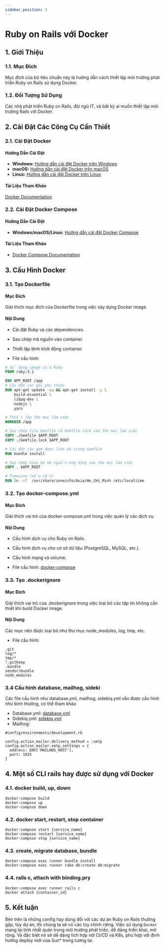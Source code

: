 ```yaml
---
sidebar_position: 3
---
```


# Ruby on Rails với Docker

## 1. Giới Thiệu

### 1.1. Mục Đích

Mục đích của bộ tiêu chuẩn này là hướng dẫn cách thiết lập môi trường phát triển Ruby on Rails sử dụng Docker.

### 1.2. Đối Tượng Sử Dụng

Các nhà phát triển Ruby on Rails, đội ngũ IT, và bất kỳ ai muốn thiết lập môi trường Rails với Docker.

## 2. Cài Đặt Các Công Cụ Cần Thiết

### 2.1. Cài Đặt Docker

#### Hướng Dẫn Cài Đặt

- **Windows:** [Hướng dẫn cài đặt Docker trên Windows](https://docs.docker.com/docker-for-windows/install/)
- **macOS:** [Hướng dẫn cài đặt Docker trên macOS](https://docs.docker.com/docker-for-mac/install/)
- **Linux:** [Hướng dẫn cài đặt Docker trên Linux](https://docs.docker.com/engine/install/)

#### Tài Liệu Tham Khảo

[Docker Documentation](https://docs.docker.com/)

### 2.2. Cài Đặt Docker Compose

#### Hướng Dẫn Cài Đặt

- **Windows/macOS/Linux:** [Hướng dẫn cài đặt Docker Compose](https://docs.docker.com/compose/install/)

#### Tài Liệu Tham Khảo

- [Docker Compose Documentation](https://docs.docker.com/compose/)

## 3. Cấu Hình Docker
### 3.1. Tạo Dockerfile
#### Mục Đích

Giải thích mục đích của Dockerfile trong việc xây dựng Docker image.

#### Nội Dung

- Cài đặt Ruby và các dependencies.
- Sao chép mã nguồn vào container.
- Thiết lập lệnh khởi động container.

- File cấu hình:

```DockerFile
# Sử dụng image của Ruby
FROM ruby:3.1

ENV APP_ROOT /app
# Cài đặt các gói phụ thuộc
RUN apt-get update -qq && apt-get install -y \
    build-essential \
    libpq-dev \
    nodejs \
    yarn

# Thiết lập thư mục làm việc
WORKDIR /app

# Sao chép file Gemfile và Gemfile.lock vào thư mục làm việc
COPY ./Gemfile $APP_ROOT
COPY ./Gemfile.lock $APP_ROOT

# Cài đặt các gem được liệt kê trong Gemfile
RUN bundle install

# Sao chép toàn bộ mã nguồn ứng dụng vào thư mục làm việc
COPY . $APP_ROOT

# Timezone (nếu cần)
RUN ln -sf  /usr/share/zoneinfo/Asia/Ho_CHi_Minh /etc/localtime
```

### 3.2. Tạo docker-compose.yml
#### Mục Đích

Giải thích vai trò của docker-compose.yml trong việc quản lý các dịch vụ.

#### Nội Dung
- Cấu hình dịch vụ cho Ruby on Rails.
- Cấu hình dịch vụ cho cơ sở dữ liệu (PostgreSQL, MySQL, etc.).
- Cấu hình mạng và volume.

- File cấu hình: [docker-compose](/../static/docker_with_ror/docker-compose.yml)

### 3.3. Tạo .dockerignore
#### Mục Đích
Giải thích vai trò của .dockerignore trong việc loại bỏ các tập tin không cần thiết khi build Docker image.

#### Nội Dung

Các mục nên được loại bỏ như thư mục node_modules, log, tmp, etc.

- File cấu hình:

```.dockerignore
.git
log/*
tmp/*
!.gitkeep
.bundle
vendor/bundle
node_modules
```

### 3.4 Cấu hình database, mailhog, sideki

Các file cấu hình như database.yml, mailhog, sidekiq.yml vẫn được cấu hình như bình thường, có thể tham khảo

- Database.yml: [database.yml](/../static/docker_with_ror/database.yml)
- Sidekiq.yml: [sidekiq.yml](/../static/docker_with_ror/sidekiq.yml)
- Mailhog:
```
#config/environments/development.rb

config.action_mailer.delivery_method = :smtp
config.action_mailer.smtp_settings = {
  address: ENV['MAILHOG_HOST'],
  port: 1025
}
```
## 4. Một số CLI rails hay được sử dụng với Docker

### 4.1. docker build, up, down

```
docker-compose build
docker-compose up
docker-compose down
```

### 4.2. docker start, restart, stop container

```
docker-compose start {service_name}
docker-compose restart {service_name}
docker-compose stop {service_name}
```

### 4.3. create, migrate database, bundle

```
docker-compose exec runner bundle install
docker-compose exec runner rake db:create db:migrate
```

### 4.4. rails c, attach with binding.pry

```
docker-compose exec runner rails c
docker attach {container_id}
```

## 5. Kết luận

Bên trên là những config hay dùng đối với các dự án Ruby on Rails thường gặp, tùy dự án, thì chúng ta sẽ có các tùy chỉnh riêng. Việc sử dụng `Docker` mang lại tính nhất quán trong môi trường phát triển, dễ dàng triển khai, mở rộng. Và đặc biệt nó sẽ dễ dàng tích hợp với CI/CD và K8s, phù hợp với định hướng deploy mới của Sun* trong tương lai.
